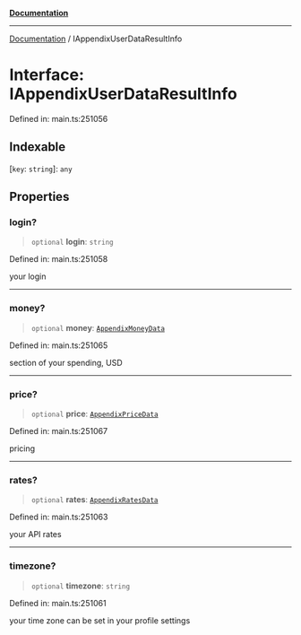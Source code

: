 [**Documentation**](../README.md)

***

[Documentation](../README.md) / IAppendixUserDataResultInfo

# Interface: IAppendixUserDataResultInfo

Defined in: main.ts:251056

## Indexable

\[`key`: `string`\]: `any`

## Properties

### login?

> `optional` **login**: `string`

Defined in: main.ts:251058

your login

***

### money?

> `optional` **money**: [`AppendixMoneyData`](../classes/AppendixMoneyData.md)

Defined in: main.ts:251065

section of your spending, USD

***

### price?

> `optional` **price**: [`AppendixPriceData`](../classes/AppendixPriceData.md)

Defined in: main.ts:251067

pricing

***

### rates?

> `optional` **rates**: [`AppendixRatesData`](../classes/AppendixRatesData.md)

Defined in: main.ts:251063

your API rates

***

### timezone?

> `optional` **timezone**: `string`

Defined in: main.ts:251061

your time zone
can be set in your profile settings

